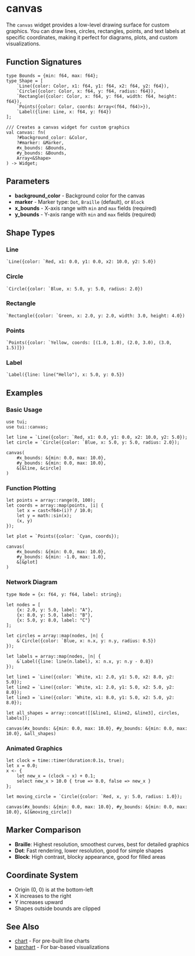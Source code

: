 # canvas

The `canvas` widget provides a low-level drawing surface for custom graphics. You can draw lines, circles, rectangles, points, and text labels at specific coordinates, making it perfect for diagrams, plots, and custom visualizations.

## Function Signatures

```
type Bounds = {min: f64, max: f64};
type Shape = [
    `Line({color: Color, x1: f64, y1: f64, x2: f64, y2: f64}),
    `Circle({color: Color, x: f64, y: f64, radius: f64}),
    `Rectangle({color: Color, x: f64, y: f64, width: f64, height: f64}),
    `Points({color: Color, coords: Array<(f64, f64)>}),
    `Label({line: Line, x: f64, y: f64})
];

/// Creates a canvas widget for custom graphics
val canvas: fn(
    ?#background_color: &Color,
    ?#marker: &Marker,
    #x_bounds: &Bounds,
    #y_bounds: &Bounds,
    Array<&Shape>
) -> Widget;
```

## Parameters

- **background_color** - Background color for the canvas
- **marker** - Marker type: `Dot`, `Braille` (default), or `Block`
- **x_bounds** - X-axis range with `min` and `max` fields (required)
- **y_bounds** - Y-axis range with `min` and `max` fields (required)

## Shape Types

### Line
```graphix
`Line({color: `Red, x1: 0.0, y1: 0.0, x2: 10.0, y2: 5.0})
```

### Circle
```graphix
`Circle({color: `Blue, x: 5.0, y: 5.0, radius: 2.0})
```

### Rectangle
```graphix
`Rectangle({color: `Green, x: 2.0, y: 2.0, width: 3.0, height: 4.0})
```

### Points
```graphix
`Points({color: `Yellow, coords: [(1.0, 1.0), (2.0, 3.0), (3.0, 1.5)]})
```

### Label
```graphix
`Label({line: line("Hello"), x: 5.0, y: 0.5})
```

## Examples

### Basic Usage

```graphix
use tui;
use tui::canvas;

let line = `Line({color: `Red, x1: 0.0, y1: 0.0, x2: 10.0, y2: 5.0});
let circle = `Circle({color: `Blue, x: 5.0, y: 5.0, radius: 2.0});

canvas(
    #x_bounds: &{min: 0.0, max: 10.0},
    #y_bounds: &{min: 0.0, max: 10.0},
    &[&line, &circle]
)
```

### Function Plotting

```graphix
let points = array::range(0, 100);
let coords = array::map(points, |i| {
    let x = cast<f64>(i)? / 10.0;
    let y = math::sin(x);
    (x, y)
});

let plot = `Points({color: `Cyan, coords});

canvas(
    #x_bounds: &{min: 0.0, max: 10.0},
    #y_bounds: &{min: -1.0, max: 1.0},
    &[&plot]
)
```

### Network Diagram

```graphix
type Node = {x: f64, y: f64, label: string};

let nodes = [
    {x: 2.0, y: 5.0, label: "A"},
    {x: 8.0, y: 5.0, label: "B"},
    {x: 5.0, y: 8.0, label: "C"}
];

let circles = array::map(nodes, |n| {
    &`Circle({color: `Blue, x: n.x, y: n.y, radius: 0.5})
});

let labels = array::map(nodes, |n| {
    &`Label({line: line(n.label), x: n.x, y: n.y - 0.8})
});

let line1 = `Line({color: `White, x1: 2.0, y1: 5.0, x2: 8.0, y2: 5.0});
let line2 = `Line({color: `White, x1: 2.0, y1: 5.0, x2: 5.0, y2: 8.0});
let line3 = `Line({color: `White, x1: 8.0, y1: 5.0, x2: 5.0, y2: 8.0});

let all_shapes = array::concat([[&line1, &line2, &line3], circles, labels]);

canvas(#x_bounds: &{min: 0.0, max: 10.0}, #y_bounds: &{min: 0.0, max: 10.0}, &all_shapes)
```

### Animated Graphics

```graphix
let clock = time::timer(duration:0.1s, true);
let x = 0.0;
x <- {
    let new_x = (clock ~ x) + 0.1;
    select new_x > 10.0 { true => 0.0, false => new_x }
};

let moving_circle = `Circle({color: `Red, x, y: 5.0, radius: 1.0});

canvas(#x_bounds: &{min: 0.0, max: 10.0}, #y_bounds: &{min: 0.0, max: 10.0}, &[&moving_circle])
```

## Marker Comparison

- **Braille**: Highest resolution, smoothest curves, best for detailed graphics
- **Dot**: Fast rendering, lower resolution, good for simple shapes
- **Block**: High contrast, blocky appearance, good for filled areas

## Coordinate System

- Origin (0, 0) is at the bottom-left
- X increases to the right
- Y increases upward
- Shapes outside bounds are clipped

## See Also

- [chart](chart.md) - For pre-built line charts
- [barchart](barchart.md) - For bar-based visualizations
